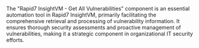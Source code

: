 The "Rapid7 InsightVM - Get All Vulnerabilities" component is an essential automation tool in Rapid7 InsightVM, primarily facilitating the comprehensive retrieval and processing of vulnerability information. It ensures thorough security assessments and proactive management of vulnerabilities, making it a strategic component in organizational IT security efforts.
